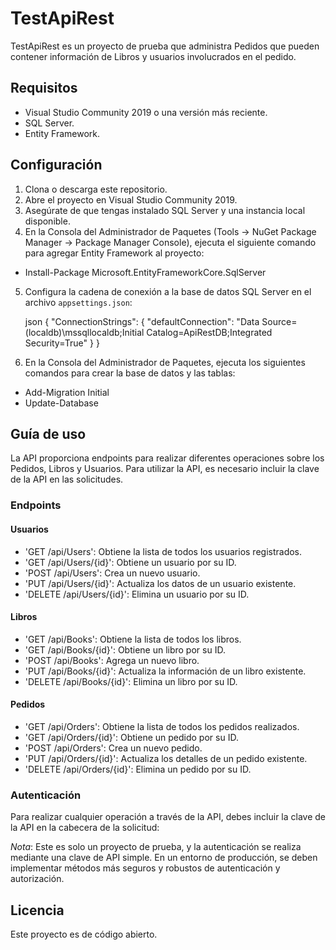 # TestApiRest

TestApiRest es un proyecto de prueba que administra Pedidos que pueden contener información de Libros y usuarios involucrados en el pedido.

## Requisitos

- Visual Studio Community 2019 o una versión más reciente.
- SQL Server.
- Entity Framework.

## Configuración

1. Clona o descarga este repositorio.
2. Abre el proyecto en Visual Studio Community 2019.
3. Asegúrate de que tengas instalado SQL Server y una instancia local disponible.
4. En la Consola del Administrador de Paquetes (Tools -> NuGet Package Manager -> Package Manager Console), ejecuta el siguiente comando para agregar Entity Framework al proyecto:

- Install-Package Microsoft.EntityFrameworkCore.SqlServer


5. Configura la cadena de conexión a la base de datos SQL Server en el archivo `appsettings.json`:

   json
   {
     "ConnectionStrings": {
       "defaultConnection": "Data Source=(localdb)\\mssqllocaldb;Initial Catalog=ApiRestDB;Integrated Security=True"
     }
   }
   

6. En la Consola del Administrador de Paquetes, ejecuta los siguientes comandos para crear la base de datos y las tablas:

- Add-Migration Initial
- Update-Database


## Guía de uso

La API proporciona endpoints para realizar diferentes operaciones sobre los Pedidos, Libros y Usuarios. Para utilizar la API, es necesario incluir la clave de la API en las solicitudes.

### Endpoints

#### Usuarios

- 'GET /api/Users': Obtiene la lista de todos los usuarios registrados.
- 'GET /api/Users/{id}': Obtiene un usuario por su ID.
- 'POST /api/Users': Crea un nuevo usuario.
- 'PUT /api/Users/{id}': Actualiza los datos de un usuario existente.
- 'DELETE /api/Users/{id}': Elimina un usuario por su ID.

#### Libros

- 'GET /api/Books': Obtiene la lista de todos los libros.
- 'GET /api/Books/{id}': Obtiene un libro por su ID.
- 'POST /api/Books': Agrega un nuevo libro.
- 'PUT /api/Books/{id}': Actualiza la información de un libro existente.
- 'DELETE /api/Books/{id}': Elimina un libro por su ID.

#### Pedidos

- 'GET /api/Orders': Obtiene la lista de todos los pedidos realizados.
- 'GET /api/Orders/{id}': Obtiene un pedido por su ID.
- 'POST /api/Orders': Crea un nuevo pedido.
- 'PUT /api/Orders/{id}': Actualiza los detalles de un pedido existente.
- 'DELETE /api/Orders/{id}': Elimina un pedido por su ID.

### Autenticación

Para realizar cualquier operación a través de la API, debes incluir la clave de la API en la cabecera de la solicitud:

*Nota*: Este es solo un proyecto de prueba, y la autenticación se realiza mediante una clave de API simple. En un entorno de producción, se deben implementar métodos más seguros y robustos de autenticación y autorización.


## Licencia

Este proyecto es de código abierto.
